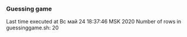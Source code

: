 ### Guessing game 

Last time executed at Вс май 24 18:37:46 MSK 2020
Number of rows in guessinggame.sh: 20
